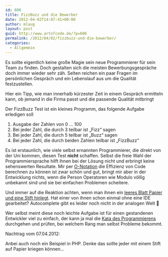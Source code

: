 ```yaml
---
id: 606
title: FizzBuzz und die Bewerber
date: 2012-04-02T14:07:41+00:00
author: mlaug
layout: post
guid: http://www.artofcode.de/?p=606
permalink: /2012/04/02/fizzbuzz-und-die-bewerber/
categories:
  - Allgemein
---
```

Es sollte eigentlich keine große Magie sein neue Programmierer für sein Team zu finden. Doch gestalten sich die meisten Bewerbungsgespräche doch immer wieder sehr zäh. Selten reichen ein paar Fragen im persönlichen Gespräch und ein Lebenslauf aus um die Qualität festzustellen.

Hier ein Tipp, wie man innerhalb kürzester Zeit in einem Gespräch ermitteln kann, ob jemand in die Firma passt und die passende Qualität mitbringt

Der FizzBuzz Test ist ein kleines Programm, das folgende Aufgabe erledigen soll

  1. Ausgabe der Zahlen von 0 &#8230; 100
  2. Bei jeder Zahl, die durch 3 teilbar ist „Fizz“ sagen
  3. Bei jeder Zahl, die durch 5 teilbar ist „Buzz“ sagen
  4. Bei jeder Zahl, die durch beiden Zahlen teilbar ist „FizzBuzz“

Es ist erstaunlich, wie viele selbst ernannten Programmierer, die direkt von der Uni kommen, diesen Test **nicht** schaffen. Selbst die freie Wahl der Programmiersprache hilft ihnen bei der Lösung nicht und erbringt keine sehenswerten Resultate. Mir per <a href="http://de.wikipedia.org/wiki/Landau-Symbole" target="_blank">O-Notation</a> die Effizienz von Code berechnen zu können ist zwar schön und gut, bringt mir aber in der Entwicklung nichts, wenn die Person Operatoren wie Modulo völlig unbekannt sind und sie bei einfachen Problemen scheitere.

Und immer auf die Reaktion achten, wenn man ihnen ein <a href="http://programmers.stackexchange.com/questions/7656/do-you-ever-write-code-with-pen-and-paper-and-should-we-do-it-more-often" target="_blank" class="broken_link">leeres Blatt Papier und eine Stift hinlegt</a>. Hat einer von ihnen schon einmal ohne eine IDE gearbeitet? Autocomplete gibt es leider noch nicht in der analogen Welt 🙂

Wer selbst meint diese noch leichte Aufgabe ist für einen gestandenen Entwickler viel zu einfach, der kann ja mal die <a href="http://codekata.pragprog.com/2007/01/code_kata_backg.html#more" target="_blank" class="broken_link">Kata des Programmierens</a> durchgehen und prüfen, bei welchem Rang man selbst Probleme bekommt.

Nachtrag vom 07.04.2012:

Anbei auch noch ein Beispiel in PHP. Denke das sollte jeder mit einem Stift auf Papier kriegen können&#8230;